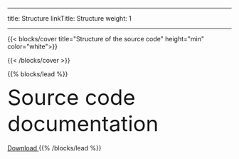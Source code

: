 
---
title: Structure
linkTitle: Structure
weight: 1

---

{{< blocks/cover title="Structure of the source code" height="min" color="white">}}

{{< /blocks/cover >}}


{{% blocks/lead %}}

<font size="30">Source code documentation</font> <br>
<br>
<a class="btn btn-lg btn-secondary mr-3 mb-4" href="https://jbathmann.github.io/pyMANGA/">
		Download <i class="fab fa-github ml-2 "></i>
	</a>
{{% /blocks/lead %}}
